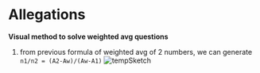 # Allegations

**Visual method to solve weighted avg questions**

1. from previous formula of weighted avg of 2 numbers, we can generate `n1/n2 = (A2-Aw)/(Aw-A1)`
   ![tempSketch](https://i.imgur.com/h2NS1Mf.png)

